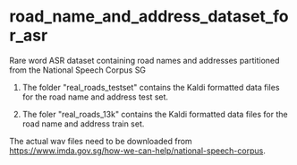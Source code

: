 # road_name_and_address_dataset_for_asr
Rare word ASR dataset containing road names and addresses partitioned from the National Speech Corpus SG

1. The folder "real_roads_testset" contains the Kaldi formatted data files for the road name and address test set.

2. The foler "real_roads_13k" contains the Kaldi formatted data files for the road name and address train set.

The actual wav files need to be downloaded from https://www.imda.gov.sg/how-we-can-help/national-speech-corpus.